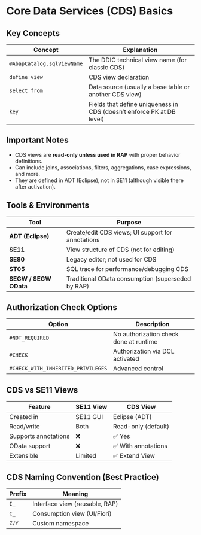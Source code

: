 # Core Data Services (CDS) Basics
## Key Concepts
| Concept                    | Explanation                                                           |
| -------------------------- | --------------------------------------------------------------------- |
| `@AbapCatalog.sqlViewName` | The DDIC technical view name (for classic CDS)                        |
| `define view`              | CDS view declaration                                                  |
| `select from`              | Data source (usually a base table or another CDS view)                |
| `key`                      | Fields that define uniqueness in CDS (doesn’t enforce PK at DB level) |

## Important Notes
- CDS views are **read-only unless used in RAP** with proper behavior definitions.
- Can include joins, associations, filters, aggregations, case expressions, and more.
- They are defined in ADT (Eclipse), not in SE11 (although visible there after activation).

## Tools & Environments
| Tool                  | Purpose                                           |
| --------------------- | ------------------------------------------------- |
| **ADT (Eclipse)**     | Create/edit CDS views; UI support for annotations |
| **SE11**              | View structure of CDS (not for editing)           |
| **SE80**              | Legacy editor; not used for CDS                   |
| **ST05**              | SQL trace for performance/debugging CDS           |
| **SEGW / SEGW OData** | Traditional OData consumption (superseded by RAP) |

## Authorization Check Options
| Option                             | Description                            |
| ---------------------------------- | -------------------------------------- |
| `#NOT_REQUIRED`                    | No authorization check done at runtime |
| `#CHECK`                           | Authorization via DCL activated        |
| `#CHECK_WITH_INHERITED_PRIVILEGES` | Advanced control                       |

## CDS vs SE11 Views
| Feature              | SE11 View | CDS View            |
| -------------------- | --------- | ------------------- |
| Created in           | SE11 GUI  | Eclipse (ADT)       |
| Read/write           | Both      | Read-only (default) |
| Supports annotations | ❌         | ✅ Yes               |
| OData support        | ❌         | ✅ With annotations  |
| Extensible           | Limited   | ✅ Extend View       |

## CDS Naming Convention (Best Practice)
| Prefix | Meaning                        |
| ------ | ------------------------------ |
| `I_`   | Interface view (reusable, RAP) |
| `C_`   | Consumption view (UI/Fiori)    |
| `Z/Y`  | Custom namespace               |
